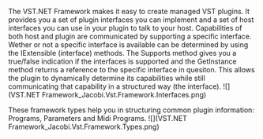 The VST.NET Framework makes it easy to create managed VST plugins. It provides you a set of plugin interfaces you can implement and a set of host interfaces you can use in your plugin to talk to your host. Capabilities of both host and plugin are communicated by supporting a specific interface. Wether or not a specific interface is available can be determined by using the IExtensible (interface) methods. The Supports method gives you a true/false indication if the interfaces is supported and the GetInstance method returns a reference to the specific interface in quesiton. This allows the plugin to dynamically determine its capabilities while still communicating that capability in a structured way (the interface).
![](VST.NET Framework_Jacobi.Vst.Framework.Interfaces.png)

These framework types help you in structuring common plugin information: Programs, Parameters and Midi Programs.
![](VST.NET Framework_Jacobi.Vst.Framework.Types.png)